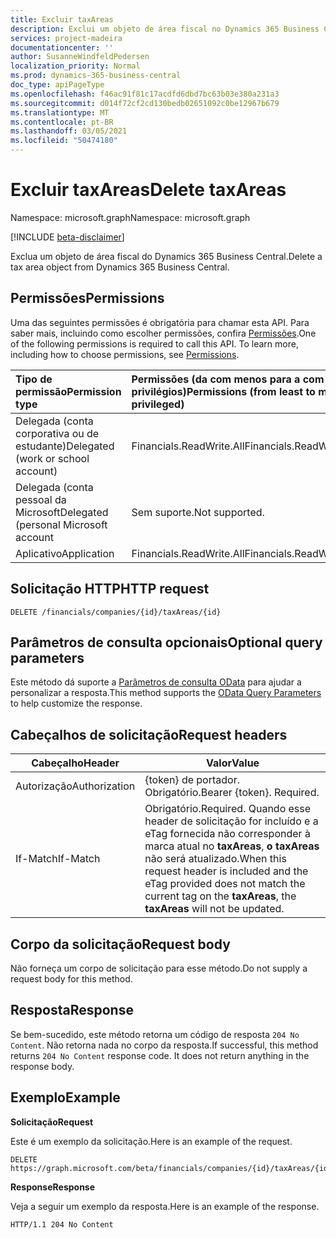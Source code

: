 ```yaml
---
title: Excluir taxAreas
description: Exclui um objeto de área fiscal no Dynamics 365 Business Central.
services: project-madeira
documentationcenter: ''
author: SusanneWindfeldPedersen
localization_priority: Normal
ms.prod: dynamics-365-business-central
doc_type: apiPageType
ms.openlocfilehash: f46ac91f81c17acdfd6dbd7bc63b03e380a231a3
ms.sourcegitcommit: d014f72cf2cd130bedb02651092c0be12967b679
ms.translationtype: MT
ms.contentlocale: pt-BR
ms.lasthandoff: 03/05/2021
ms.locfileid: "50474180"
---
```

# <a name="delete-taxareas"></a><span data-ttu-id="48825-103">Excluir taxAreas</span><span class="sxs-lookup"><span data-stu-id="48825-103">Delete taxAreas</span></span>

<span data-ttu-id="48825-104">Namespace: microsoft.graph</span><span class="sxs-lookup"><span data-stu-id="48825-104">Namespace: microsoft.graph</span></span>

[!INCLUDE [beta-disclaimer](../../includes/beta-disclaimer.md)]

<span data-ttu-id="48825-105">Exclua um objeto de área fiscal do Dynamics 365 Business Central.</span><span class="sxs-lookup"><span data-stu-id="48825-105">Delete a tax area object from Dynamics 365 Business Central.</span></span>

## <a name="permissions"></a><span data-ttu-id="48825-106">Permissões</span><span class="sxs-lookup"><span data-stu-id="48825-106">Permissions</span></span>
<span data-ttu-id="48825-p101">Uma das seguintes permissões é obrigatória para chamar esta API. Para saber mais, incluindo como escolher permissões, confira [Permissões](/graph/permissions-reference).</span><span class="sxs-lookup"><span data-stu-id="48825-p101">One of the following permissions is required to call this API. To learn more, including how to choose permissions, see [Permissions](/graph/permissions-reference).</span></span>

|<span data-ttu-id="48825-109">Tipo de permissão</span><span class="sxs-lookup"><span data-stu-id="48825-109">Permission type</span></span> |<span data-ttu-id="48825-110">Permissões (da com menos para a com mais privilégios)</span><span class="sxs-lookup"><span data-stu-id="48825-110">Permissions (from least to most privileged)</span></span>|
|:---------------|:------------------------------------------|
|<span data-ttu-id="48825-111">Delegada (conta corporativa ou de estudante)</span><span class="sxs-lookup"><span data-stu-id="48825-111">Delegated (work or school account)</span></span>|<span data-ttu-id="48825-112">Financials.ReadWrite.All</span><span class="sxs-lookup"><span data-stu-id="48825-112">Financials.ReadWrite.All</span></span> |
|<span data-ttu-id="48825-113">Delegada (conta pessoal da Microsoft</span><span class="sxs-lookup"><span data-stu-id="48825-113">Delegated (personal Microsoft account</span></span>|<span data-ttu-id="48825-114">Sem suporte.</span><span class="sxs-lookup"><span data-stu-id="48825-114">Not supported.</span></span>|
|<span data-ttu-id="48825-115">Aplicativo</span><span class="sxs-lookup"><span data-stu-id="48825-115">Application</span></span>|<span data-ttu-id="48825-116">Financials.ReadWrite.All</span><span class="sxs-lookup"><span data-stu-id="48825-116">Financials.ReadWrite.All</span></span>|

## <a name="http-request"></a><span data-ttu-id="48825-117">Solicitação HTTP</span><span class="sxs-lookup"><span data-stu-id="48825-117">HTTP request</span></span>
```
DELETE /financials/companies/{id}/taxAreas/{id}
```

## <a name="optional-query-parameters"></a><span data-ttu-id="48825-118">Parâmetros de consulta opcionais</span><span class="sxs-lookup"><span data-stu-id="48825-118">Optional query parameters</span></span>
<span data-ttu-id="48825-119">Este método dá suporte a [Parâmetros de consulta OData](/graph/query-parameters) para ajudar a personalizar a resposta.</span><span class="sxs-lookup"><span data-stu-id="48825-119">This method supports the [OData Query Parameters](/graph/query-parameters) to help customize the response.</span></span>

## <a name="request-headers"></a><span data-ttu-id="48825-120">Cabeçalhos de solicitação</span><span class="sxs-lookup"><span data-stu-id="48825-120">Request headers</span></span>
|<span data-ttu-id="48825-121">Cabeçalho</span><span class="sxs-lookup"><span data-stu-id="48825-121">Header</span></span>|<span data-ttu-id="48825-122">Valor</span><span class="sxs-lookup"><span data-stu-id="48825-122">Value</span></span>|
|------|-----|
|<span data-ttu-id="48825-123">Autorização</span><span class="sxs-lookup"><span data-stu-id="48825-123">Authorization</span></span>  |<span data-ttu-id="48825-p102">{token} de portador. Obrigatório.</span><span class="sxs-lookup"><span data-stu-id="48825-p102">Bearer {token}. Required.</span></span> |
|<span data-ttu-id="48825-126">If-Match</span><span class="sxs-lookup"><span data-stu-id="48825-126">If-Match</span></span>       |<span data-ttu-id="48825-127">Obrigatório.</span><span class="sxs-lookup"><span data-stu-id="48825-127">Required.</span></span> <span data-ttu-id="48825-128">Quando esse header de solicitação for incluído e a eTag fornecida não corresponder à marca atual no **taxAreas**, **o taxAreas** não será atualizado.</span><span class="sxs-lookup"><span data-stu-id="48825-128">When this request header is included and the eTag provided does not match the current tag on the **taxAreas**, the **taxAreas** will not be updated.</span></span> |

## <a name="request-body"></a><span data-ttu-id="48825-129">Corpo da solicitação</span><span class="sxs-lookup"><span data-stu-id="48825-129">Request body</span></span>

<span data-ttu-id="48825-130">Não forneça um corpo de solicitação para esse método.</span><span class="sxs-lookup"><span data-stu-id="48825-130">Do not supply a request body for this method.</span></span>

## <a name="response"></a><span data-ttu-id="48825-131">Resposta</span><span class="sxs-lookup"><span data-stu-id="48825-131">Response</span></span>

<span data-ttu-id="48825-p104">Se bem-sucedido, este método retorna um código de resposta ```204 No Content```. Não retorna nada no corpo da resposta.</span><span class="sxs-lookup"><span data-stu-id="48825-p104">If successful, this method returns ```204 No Content``` response code. It does not return anything in the response body.</span></span>

## <a name="example"></a><span data-ttu-id="48825-134">Exemplo</span><span class="sxs-lookup"><span data-stu-id="48825-134">Example</span></span>

<span data-ttu-id="48825-135">**Solicitação**</span><span class="sxs-lookup"><span data-stu-id="48825-135">**Request**</span></span>

<span data-ttu-id="48825-136">Este é um exemplo da solicitação.</span><span class="sxs-lookup"><span data-stu-id="48825-136">Here is an example of the request.</span></span>

```http
DELETE https://graph.microsoft.com/beta/financials/companies/{id}/taxAreas/{id}
```

<span data-ttu-id="48825-137">**Response**</span><span class="sxs-lookup"><span data-stu-id="48825-137">**Response**</span></span> 

<span data-ttu-id="48825-138">Veja a seguir um exemplo da resposta.</span><span class="sxs-lookup"><span data-stu-id="48825-138">Here is an example of the response.</span></span> 

```http
HTTP/1.1 204 No Content
```


